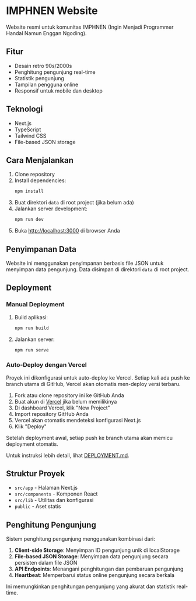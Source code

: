 # IMPHNEN Website

Website resmi untuk komunitas IMPHNEN (Ingin Menjadi Programmer Handal Namun Enggan Ngoding).

## Fitur

- Desain retro 90s/2000s
- Penghitung pengunjung real-time
- Statistik pengunjung
- Tampilan pengguna online
- Responsif untuk mobile dan desktop

## Teknologi

- Next.js
- TypeScript
- Tailwind CSS
- File-based JSON storage

## Cara Menjalankan

1. Clone repository
2. Install dependencies:
   ```bash
   npm install
   ```
3. Buat direktori `data` di root project (jika belum ada)
4. Jalankan server development:
   ```bash
   npm run dev
   ```
5. Buka [http://localhost:3000](http://localhost:3000) di browser Anda

## Penyimpanan Data

Website ini menggunakan penyimpanan berbasis file JSON untuk menyimpan data pengunjung. Data disimpan di direktori `data` di root project.

## Deployment

### Manual Deployment

1. Build aplikasi:
   ```bash
   npm run build
   ```

2. Jalankan server:
   ```bash
   npm run serve
   ```

### Auto-Deploy dengan Vercel

Proyek ini dikonfigurasi untuk auto-deploy ke Vercel. Setiap kali ada push ke branch utama di GitHub, Vercel akan otomatis men-deploy versi terbaru.

1. Fork atau clone repository ini ke GitHub Anda
2. Buat akun di [Vercel](https://vercel.com) jika belum memilikinya
3. Di dashboard Vercel, klik "New Project"
4. Import repository GitHub Anda
5. Vercel akan otomatis mendeteksi konfigurasi Next.js
6. Klik "Deploy"

Setelah deployment awal, setiap push ke branch utama akan memicu deployment otomatis.

Untuk instruksi lebih detail, lihat [DEPLOYMENT.md](./DEPLOYMENT.md).

## Struktur Proyek

- `src/app` - Halaman Next.js
- `src/components` - Komponen React
- `src/lib` - Utilitas dan konfigurasi
- `public` - Aset statis

## Penghitung Pengunjung

Sistem penghitung pengunjung menggunakan kombinasi dari:

1. **Client-side Storage**: Menyimpan ID pengunjung unik di localStorage
2. **File-based JSON Storage**: Menyimpan data pengunjung secara persisten dalam file JSON
3. **API Endpoints**: Menangani penghitungan dan pembaruan pengunjung
4. **Heartbeat**: Memperbarui status online pengunjung secara berkala

Ini memungkinkan penghitungan pengunjung yang akurat dan statistik real-time.
